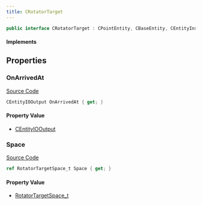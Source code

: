```yaml
---
title: CRotatorTarget
---
```


```csharp
public interface CRotatorTarget : CPointEntity, CBaseEntity, CEntityInstance, ISchemaClass<CEntityInstance>, ISchemaClass<CBaseEntity>, ISchemaClass<CPointEntity>, ISchemaClass<CRotatorTarget>, ISchemaField, ISchemaClass, INativeHandle
```

#### Implements

## Properties

### OnArrivedAt

[Source Code](https://github.com/swiftly-solution/swiftlys2/blob/beta/managed/src/SwiftlyS2.Generated/Schemas/Interfaces/CRotatorTarget.cs#L16)

```csharp
CEntityIOOutput OnArrivedAt { get; }
```

#### Property Value

- [CEntityIOOutput](/docs/api/shared/schemadefinitions/centityiooutput)

### Space

[Source Code](https://github.com/swiftly-solution/swiftlys2/blob/beta/managed/src/SwiftlyS2.Generated/Schemas/Interfaces/CRotatorTarget.cs#L18)

```csharp
ref RotatorTargetSpace_t Space { get; }
```

#### Property Value

- [RotatorTargetSpace_t](/docs/api/shared/schemadefinitions/rotatortargetspace_t)

